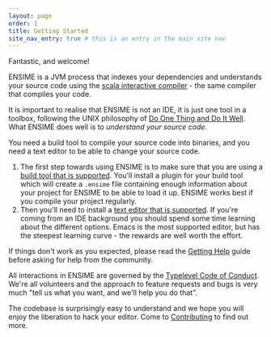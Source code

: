 ```yaml
---
layout: page
order: 1
title: Getting Started
site_nav_entry: true # this is an entry in the main site nav
---
```


Fantastic, and welcome!

ENSIME is a JVM process that indexes your dependencies and understands your source code using the [scala interactive compiler](http://www.scala-lang.org/files/archive/nightly/docs/compiler/index.html#scala.tools.nsc.interactive.package) - the same compiler that compiles your code.

It is important to realise that ENSIME is not an IDE, it is just one tool in a toolbox, following the UNIX philosophy of [Do One Thing and Do It Well](https://en.wikipedia.org/wiki/Unix_philosophy#Do_One_Thing_and_Do_It_Well). What ENSIME does well is to *understand your source code*.

You need a build tool to compile your source code into binaries, and you need a text editor to be able to change your source code.

1. The first step towards using ENSIME is to make sure that you are using a [build tool that is supported](/build_tools/). You'll install a plugin for your build tool which will create a `.ensime` file containing enough information about your project for ENSIME to be able to load it up. ENSIME works best if you compile your project regularly.
2. Then you'll need to install a [text editor that is supported](/editors/). If you're coming from an IDE background you should spend some time learning about the different options. Emacs is the most supported editor, but has the steepest learning curve - the rewards are well worth the effort.

If things don't work as you expected, please read the [Getting Help](/getting_help) guide before asking for help from the community.

All interactions in ENSIME are governed by the [Typelevel Code of Conduct](http://typelevel.org/conduct.html). We're all volunteers and the approach to feature requests and bugs is very much "tell us what you want, and we'll help you do that".

The codebase is surprisingly easy to understand and we hope you will enjoy the liberation to hack your editor. Come to [Contributing](/contributing) to find out more.

